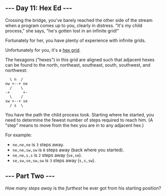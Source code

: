 --- Day 11: Hex Ed ---
----------------------

Crossing the bridge, you've barely reached the other side of the stream when a program comes up to you, clearly in distress. "It's my child process," she says, "he's gotten lost in an infinite grid!"


Fortunately for her, you have plenty of experience with infinite grids.


Unfortunately for you, it's a [hex grid](https://en.wikipedia.org/wiki/Hexagonal_tiling).


The hexagons ("hexes") in this grid are aligned such that adjacent hexes can be found to the north, northeast, southeast, south, southwest, and northwest:



```
  \ n  /
nw +--+ ne
  /    \
-+      +-
  \    /
sw +--+ se
  / s  \

```

You have the path the child process took. Starting where he started, you need to determine the fewest number of steps required to reach him. (A "step" means to move from the hex you are in to any adjacent hex.)


For example:


* `ne,ne,ne` is `3` steps away.
* `ne,ne,sw,sw` is `0` steps away (back where you started).
* `ne,ne,s,s` is `2` steps away (`se,se`).
* `se,sw,se,sw,sw` is `3` steps away (`s,s,sw`).


--- Part Two ---
----------------

*How many steps away* is the *furthest* he ever got from his starting position?


